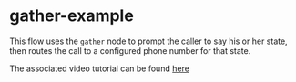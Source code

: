 # gather-example

This flow uses the `gather` node to prompt the caller to say his or her state, then routes the call to a configured phone number for that state.

The associated video tutorial can be found [here](https://youtu.be/jyBe0qcEZA8)